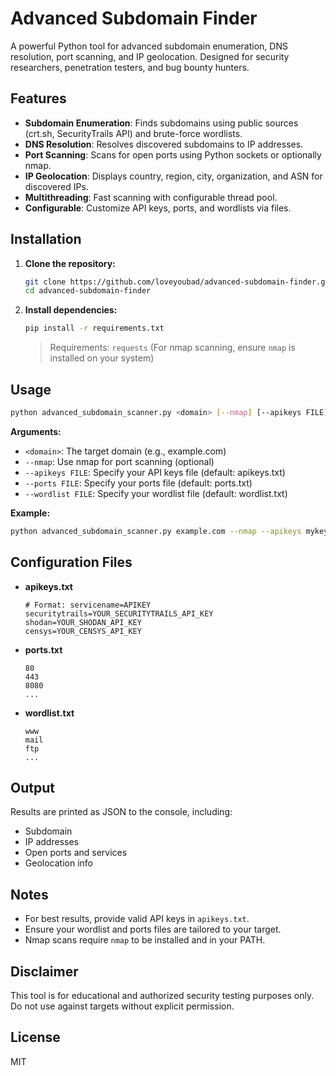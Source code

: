# Advanced Subdomain Finder

A powerful Python tool for advanced subdomain enumeration, DNS resolution, port scanning, and IP geolocation. Designed for security researchers, penetration testers, and bug bounty hunters.

## Features

- **Subdomain Enumeration**: Finds subdomains using public sources (crt.sh, SecurityTrails API) and brute-force wordlists.
- **DNS Resolution**: Resolves discovered subdomains to IP addresses.
- **Port Scanning**: Scans for open ports using Python sockets or optionally nmap.
- **IP Geolocation**: Displays country, region, city, organization, and ASN for discovered IPs.
- **Multithreading**: Fast scanning with configurable thread pool.
- **Configurable**: Customize API keys, ports, and wordlists via files.

## Installation

1. **Clone the repository:**
   ```bash
   git clone https://github.com/loveyoubad/advanced-subdomain-finder.git
   cd advanced-subdomain-finder
   ```

2. **Install dependencies:**
   ```bash
   pip install -r requirements.txt
   ```
   > Requirements: `requests` (For nmap scanning, ensure `nmap` is installed on your system)

## Usage

```bash
python advanced_subdomain_scanner.py <domain> [--nmap] [--apikeys FILE] [--ports FILE] [--wordlist FILE]
```

**Arguments:**
- `<domain>`: The target domain (e.g., example.com)
- `--nmap`: Use nmap for port scanning (optional)
- `--apikeys FILE`: Specify your API keys file (default: apikeys.txt)
- `--ports FILE`: Specify your ports file (default: ports.txt)
- `--wordlist FILE`: Specify your wordlist file (default: wordlist.txt)

**Example:**
```bash
python advanced_subdomain_scanner.py example.com --nmap --apikeys mykeys.txt --ports myports.txt --wordlist mywords.txt
```

## Configuration Files

- **apikeys.txt**
  ```
  # Format: servicename=APIKEY
  securitytrails=YOUR_SECURITYTRAILS_API_KEY
  shodan=YOUR_SHODAN_API_KEY
  censys=YOUR_CENSYS_API_KEY
  ```
- **ports.txt**
  ```
  80
  443
  8080
  ...
  ```
- **wordlist.txt**
  ```
  www
  mail
  ftp
  ...
  ```

## Output

Results are printed as JSON to the console, including:
- Subdomain
- IP addresses
- Open ports and services
- Geolocation info

## Notes

- For best results, provide valid API keys in `apikeys.txt`.
- Ensure your wordlist and ports files are tailored to your target.
- Nmap scans require `nmap` to be installed and in your PATH.

## Disclaimer

This tool is for educational and authorized security testing purposes only. Do not use against targets without explicit permission.

## License

MIT
